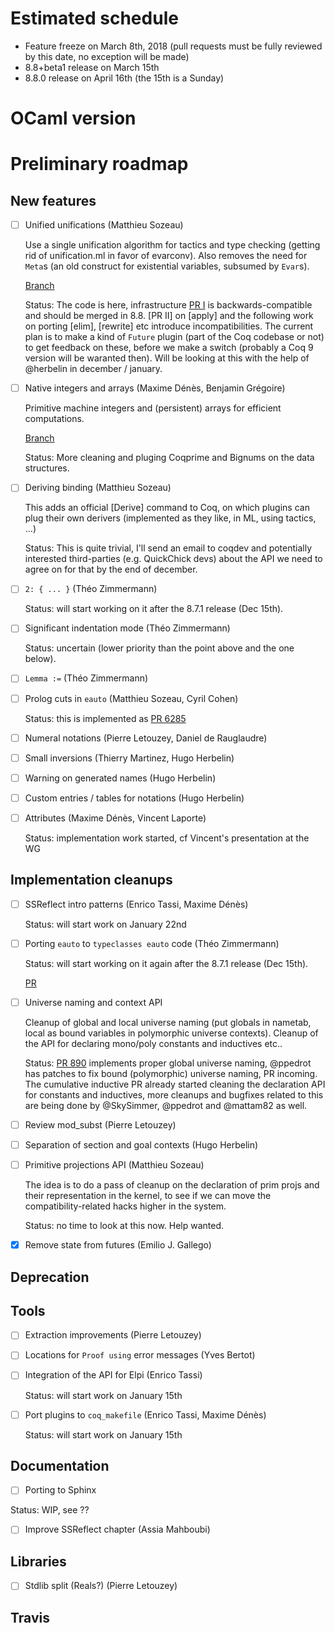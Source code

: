 # Estimated schedule

- Feature freeze on March 8th, 2018 (pull requests must be fully reviewed by this date, no exception will be made)
- 8.8+beta1 release on March 15th
- 8.8.0 release on April 16th (the 15th is a Sunday)

# OCaml version

# Preliminary roadmap

## New features

- [ ] Unified unifications (Matthieu Sozeau)

  Use a single unification algorithm for tactics and type checking (getting
  rid of unification.ml in favor of evarconv). Also removes the need for `Meta`s
  (an old construct for existential variables, subsumed by `Evar`s).

  [Branch](https://github.com/mattam82/coq/tree/unifall)
  
  Status: The code is here, infrastructure [PR I](https://github.com/coq/coq/pull/930) 
  is backwards-compatible and should be merged in 8.8. [PR II] on [apply] and the following
  work on porting [elim], [rewrite] etc introduce incompatibilities. The current plan
  is to make a kind of `Future` plugin (part of the Coq codebase or not) to get feedback
  on these, before we make a switch (probably a Coq 9 version will be waranted then).
  Will be looking at this with the help of @herbelin in december / january.

- [ ] Native integers and arrays (Maxime Dénès, Benjamin Grégoire)

  Primitive machine integers and (persistent) arrays for efficient computations.
  
  [Branch](https://github.com/maximedenes/coq/tree/vm-clambda)
  
  Status: More cleaning and pluging Coqprime and Bignums on the data structures.
 
- [ ] Deriving binding (Matthieu Sozeau)

  This adds an official [Derive] command to Coq, on which plugins can plug their own
  derivers (implemented as they like, in ML, using tactics, ...)
  
  Status: This is quite trivial, I'll send an email to coqdev and potentially interested
  third-parties (e.g. QuickChick devs) about the API we need to agree on for that by the 
  end of december.
  
- [ ] `2: { ... }` (Théo Zimmermann)

  Status: will start working on it after the 8.7.1 release (Dec 15th).

- [ ] Significant indentation mode (Théo Zimmermann)

  Status: uncertain (lower priority than the point above and the one below).

- [ ] `Lemma :=` (Théo Zimmermann)

- [ ] Prolog cuts in `eauto` (Matthieu Sozeau, Cyril Cohen)

  Status: this is implemented as [PR 6285](https://github.com/coq/coq/pull/6285)

- [ ] Numeral notations (Pierre Letouzey, Daniel de Rauglaudre)

- [ ] Small inversions (Thierry Martinez, Hugo Herbelin)

- [ ] Warning on generated names (Hugo Herbelin)

- [ ] Custom entries / tables for notations (Hugo Herbelin)

- [ ] Attributes (Maxime Dénès, Vincent Laporte)

  Status: implementation work started, cf Vincent's presentation at the WG
  
## Implementation cleanups

- [ ] SSReflect intro patterns (Enrico Tassi, Maxime Dénès)

  Status: will start work on January 22nd

- [ ] Porting `eauto` to `typeclasses eauto` code (Théo Zimmermann)

  Status: will start working on it again after the 8.7.1 release (Dec 15th).
  
  [PR](https://github.com/coq/coq/pull/721)

- [ ] Universe naming and context API

  Cleanup of global and local universe naming (put globals in nametab, local
  as bound variables in polymorphic universe contexts). Cleanup of the API for
  declaring mono/poly constants and inductives etc..
  
  Status: [PR 890](https://github.com/coq/coq/pull/890) implements proper global
  universe naming, @ppedrot has patches to fix bound (polymorphic) universe naming,
  PR incoming. The cumulative inductive PR already started cleaning the declaration
  API for constants and inductives, more cleanups and bugfixes related to this 
  are being done by @SkySimmer, @ppedrot and @mattam82 as well.

- [ ] Review mod\_subst (Pierre Letouzey)

- [ ] Separation of section and goal contexts (Hugo Herbelin)

- [ ] Primitive projections API (Matthieu Sozeau)

  The idea is to do a pass of cleanup on the declaration of prim projs and their
  representation in the kernel, to see if we can move the compatibility-related
  hacks higher in the system.
  
  Status: no time to look at this now. Help wanted. 

- [X] Remove state from futures (Emilio J. Gallego)

## Deprecation

## Tools

- [ ] Extraction improvements (Pierre Letouzey)

- [ ] Locations for `Proof using` error messages (Yves Bertot)

- [ ] Integration of the API for Elpi (Enrico Tassi)

  Status: will start work on January 15th

- [ ] Port plugins to `coq_makefile` (Enrico Tassi, Maxime Dénès)

  Status: will start work on January 15th

## Documentation

- [ ] Porting to Sphinx

Status: WIP, see ??

- [ ] Improve SSReflect chapter (Assia Mahboubi)

## Libraries

- [ ] Stdlib split (Reals?) (Pierre Letouzey)

## Travis
